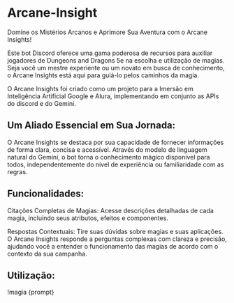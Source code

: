 # Arcane-Insight
Domine os Mistérios Arcanos e Aprimore Sua Aventura com o Arcane Insights!

Este bot Discord oferece uma gama poderosa de recursos para auxiliar jogadores de Dungeons and Dragons 5e na escolha e utilização de magias. Seja você um mestre experiente ou um novato em busca de conhecimento, o Arcane Insights está aqui para guiá-lo pelos caminhos da magia.

O Arcane Insights foi criado como um projeto para a Imersão em Inteligência Artificial Google e Alura, implementando em conjunto as APIs do discord e do Gemini.

## Um Aliado Essencial em Sua Jornada:

O Arcane Insights se destaca por sua capacidade de fornecer informações de forma clara, concisa e acessível. Através do modelo de linguagem natural do Gemini, o bot torna o conhecimento mágico disponível para todos, independentemente do nível de experiência ou familiaridade com as regras.

## Funcionalidades:

Citações Completas de Magias: Acesse descrições detalhadas de cada magia, incluindo seus atributos, efeitos e componentes.

Respostas Contextuais: Tire suas dúvidas sobre magias e suas aplicações. O Arcane Insights responde a perguntas complexas com clareza e precisão, ajudando você a entender o funcionamento das magias de acordo com o contexto da sua campanha.

## Utilização:
!magia {prompt}
